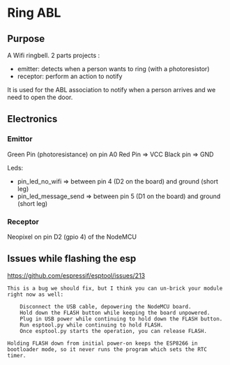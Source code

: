 # Ring ABL

## Purpose

A Wifi ringbell. 2 parts projects :

 * emitter: detects when a person wants to ring (with a photoresistor)
 * receptor: perform an action to notify

It is used for the ABL association to notify when a person arrives and we need to open the door.


## Electronics

### Emittor

Green Pin (photoresistance) on pin A0
Red Pin => VCC
Black pin => GND

Leds:

* pin_led_no_wifi => between pin 4 (D2 on the board) and ground (short leg)
* pin_led_message_send => between pin 5 (D1 on the board) and ground (short leg)


### Receptor

Neopixel on pin D2 (gpio 4) of the NodeMCU


## Issues while flashing the esp

https://github.com/espressif/esptool/issues/213

```
This is a bug we should fix, but I think you can un-brick your module right now as well:

    Disconnect the USB cable, depowering the NodeMCU board.
    Hold down the FLASH button while keeping the board unpowered.
    Plug in USB power while continuing to hold down the FLASH button.
    Run esptool.py while continuing to hold FLASH.
    Once esptool.py starts the operation, you can release FLASH.

Holding FLASH down from initial power-on keeps the ESP8266 in bootloader mode, so it never runs the program which sets the RTC timer.
```